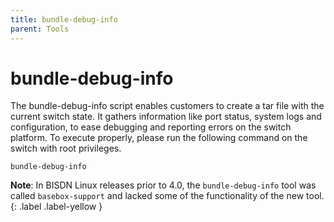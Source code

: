 ```yaml
---
title: bundle-debug-info
parent: Tools
---
```


# bundle-debug-info

The bundle-debug-info script enables customers to create a tar file with the
current switch state. It gathers information like port status, system logs and
configuration, to ease debugging and reporting errors on the switch platform.
To execute properly, please run the following command on the switch with root
privileges.

```
bundle-debug-info
```

**Note**: In BISDN Linux releases prior to 4.0, the `bundle-debug-info` tool
was called `basebox-support` and lacked some of the functionality of the new
tool.
{: .label .label-yellow }
